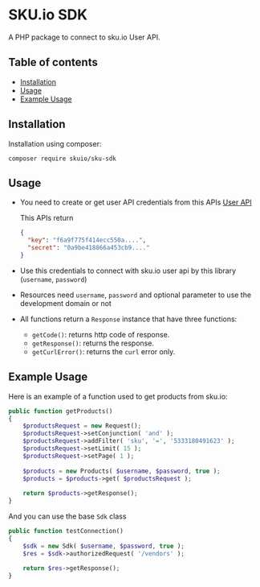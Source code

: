 SKU.io SDK
============

A PHP package to connect to sku.io User API.

Table of contents
-----------------
* [Installation](#installation)
* [Usage](#usage)
* [Example Usage](#test-usage)

Installation
------------

Installation using composer:

```
composer require skuio/sku-sdk
```

Usage
------------

- You need to create or get user API credentials from this APIs
[User API](https://sku-team.postman.co/collections/7106214-dd7d8359-9d9d-480b-99c0-701c1c84f8d2?version=latest&workspace=c8bc7981-b4f6-4259-8060-e9b7b013382d#2b98e627-d202-4c61-b4ae-82d68241c82f)

    This APIs return
    ```json
    {
      "key": "f6a9f775f414ecc550a....",
      "secret": "0a9be418866a453cb9...."
    }
    ```
- Use this credentials to connect with sku.io user api by this library (`username`, `password`)
- Resources need `username`, `password` and optional parameter to use the development domain or not
- All functions return a `Response` instance that have three functions:
    - `getCode()`: returns http code of response.
    - `getResponse()`: returns the response.
    - `getCurlError()`: returns the `curl` error only. 

Example Usage
------------

Here is an example of a function used to get products from sku.io:

```php
public function getProducts()
{
    $productsRequest = new Request();
    $productsRequest->setConjunction( 'and' );
    $productsRequest->addFilter( 'sku', '=', '5333180491623' );
    $productsRequest->setLimit( 15 );
    $productsRequest->setPage( 1 );
    
    $products = new Products( $username, $password, true );
    $products = $products->get( $productsRequest );
    
    return $products->getResponse();
}
```

And you can use the base `Sdk` class

```php
public function testConnection()
{
    $sdk = new Sdk( $username, $password, true );
    $res = $sdk->authorizedRequest( '/vendors' );
    
    return $res->getResponse();
}
```